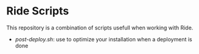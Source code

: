 # Ride Scripts

This repository is a combination of scripts usefull when working with Ride.

- _post-deploy.sh_: use to optimize your installation when a deployment is done
